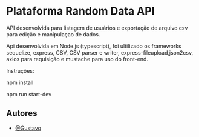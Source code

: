 
# Plataforma Random Data API

API desenvolvida para listagem de usuários e exportação de arquivo csv para edição e manipulaçao de dados.

Api desenvolvida em Node.js (typescript), foi ultilizado os frameworks sequelize, express, CSV, CSV parser e writer, express-fileupload,json2csv, axios para requisição e mustache para uso do front-end.


Instruções: 

npm install

npm run start-dev




## Autores

- [@Gustavo](https://www.github.com/Gusdevr)

